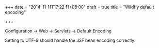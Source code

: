 +++
date = "2014-11-11T17:22:11+08:00"
draft = true
title = "Wildfly default encoding"

+++

Configuration -> Web -> Servlets -> Default Encoding

Setting to UTF-8 should handle the JSF bean encoding correctly.

